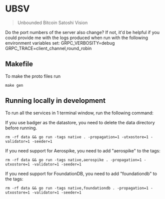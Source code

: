 # UBSV
> Unbounded Bitcoin Satoshi Vision

Do the port numbers of the server also change? If not, it'd be helpful if you could provide me with the logs produced when run with the following environment variables set: GRPC_VERBOSITY=debug GRPC_TRACE=client_channel,round_robin

## Makefile
To make the proto files run

```make gen```

## Running locally in development

To run all the services in 1 terminal window, run the following command:

If you use badger as the datastore, you need to delete the data directory before running.

```shell
rm -rf data && go run -tags native . -propagation=1 -utxostore=1 -validator=1 -seeder=1
```

If you need support for Aerospike, you need to add "aerospike" to the tags:

```shell
rm -rf data && go run -tags native,aerospike . -propagation=1 -utxostore=1 -validator=1 -seeder=1
```

If you need support for FoundationDB, you need to add "foundationdb" to the tags:

```shell
rm -rf data && go run -tags native,foundationdb . -propagation=1 -utxostore=1 -validator=1 -seeder=1
```
